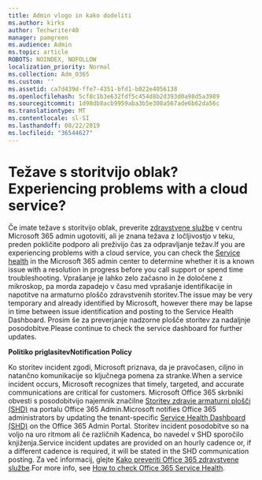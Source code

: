 ```yaml
---
title: Admin vlogo in kako dodeliti
ms.author: kirks
author: Techwriter40
manager: pamgreen
ms.audience: Admin
ms.topic: article
ROBOTS: NOINDEX, NOFOLLOW
localization_priority: Normal
ms.collection: Adm_O365
ms.custom: ''
ms.assetid: ca7d439d-ffe7-4351-bfd1-b022e4056138
ms.openlocfilehash: 5cf8c1b3e632fdf5c454d8b2d393d0a98d5a3989
ms.sourcegitcommit: 1d98db8acb9959aba3b5e308a567ade6b62da56c
ms.translationtype: MT
ms.contentlocale: sl-SI
ms.lasthandoff: 08/22/2019
ms.locfileid: "36544627"
---
```

# <a name="experiencing-problems-with-a-cloud-service"></a><span data-ttu-id="e319d-102">Težave s storitvijo oblak?</span><span class="sxs-lookup"><span data-stu-id="e319d-102">Experiencing problems with a cloud service?</span></span>

<span data-ttu-id="e319d-103">Če imate težave s storitvijo oblak, preverite [zdravstvene službe](https://admin.microsoft.com/AdminPortal/Home#/servicehealth) v centru Microsoft 365 admin ugotoviti, ali je znana težava z ločljivostjo v teku, preden pokličite podporo ali preživijo čas za odpravljanje težav.</span><span class="sxs-lookup"><span data-stu-id="e319d-103">If you are experiencing problems with a cloud service, you can check the [Service health](https://admin.microsoft.com/AdminPortal/Home#/servicehealth) in the Microsoft 365 admin center to determine whether it is a known issue with a resolution in progress before you call support or spend time troubleshooting.</span></span> <span data-ttu-id="e319d-104">Vprašanje je lahko zelo začasno in že določene z mikroskop, pa morda zapadejo v času med vprašanje identifikacije in napotitve na armaturno ploščo zdravstvenih storitev.</span><span class="sxs-lookup"><span data-stu-id="e319d-104">The issue may be very temporary and already identified by Microsoft, however there may be lapse in time between issue identification and posting to the Service Health Dashboard.</span></span> <span data-ttu-id="e319d-105">Prosim še za preverjanje nadzorne plošče storitev za nadaljnje posodobitve.</span><span class="sxs-lookup"><span data-stu-id="e319d-105">Please continue to check the service dashboard for further updates.</span></span>

<span data-ttu-id="e319d-106">**Politiko priglasitev**</span><span class="sxs-lookup"><span data-stu-id="e319d-106">**Notification Policy**</span></span>

<span data-ttu-id="e319d-107">Ko storitev incident zgodi, Microsoft priznava, da je pravočasen, ciljno in natančno komunikacije so ključnega pomena za stranke.</span><span class="sxs-lookup"><span data-stu-id="e319d-107">When a service incident occurs, Microsoft recognizes that timely, targeted, and accurate communications are critical for customers.</span></span> <span data-ttu-id="e319d-108">Microsoft Office 365 skrbniki obvesti s posodobitvijo najemnik značilne [Storitev zdravje armaturni plošči (SHD)](https://admin.microsoft.com/AdminPortal/Home#/servicehealth) na portalu Office 365 Admin.</span><span class="sxs-lookup"><span data-stu-id="e319d-108">Microsoft notifies Office 365 administrators by updating the tenant-specific [Service Health Dashboard (SHD)](https://admin.microsoft.com/AdminPortal/Home#/servicehealth) on the Office 365 Admin Portal.</span></span> <span data-ttu-id="e319d-109">Storitev incident posodobitve so na voljo na uro ritmom ali če različnih Kadenca, bo navedel v SHD sporočilo knjiženja.</span><span class="sxs-lookup"><span data-stu-id="e319d-109">Service incident updates are provided on an hourly cadence or, if a different cadence is required, it will be stated in the SHD communication posting.</span></span> <span data-ttu-id="e319d-110">Za več informacij, glejte [Kako preveriti Office 365 zdravstvene službe](https://docs.microsoft.com/office365/enterprise/view-service-health).</span><span class="sxs-lookup"><span data-stu-id="e319d-110">For more info, see [How to check Office 365 Service Health](https://docs.microsoft.com/office365/enterprise/view-service-health).</span></span>

